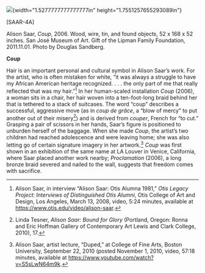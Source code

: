 ![](media/image1.png){width="1.5277777777777777in" height="1.7551257655293089in"}

\[SAAR-4A\]

Alison Saar, *Coup*, 2006. Wood, wire, tin, and found objects, 52 x 168 x 52 inches. San José Museum of Art. Gift of the Lipman Family Foundation, 2011.11.01. Photo by Douglas Sandberg.

**Coup**

Hair is an important personal and cultural symbol in Alison Saar’s work. For the artist, who is often mistaken for white, “it was always a struggle to have my African American heritage recognized. . . . the only part of me that really reflected that was my hair.”[^1] In her human-scaled installation *Coup* (2006), a woman sits in a chair, her hair woven into a ten-foot-long braid behind her that is tethered to a stack of suitcases. The word “coup” describes a successful, aggressive move (as in *coup de grâce*, a “blow of mercy” to put another out of their misery[^2]) and is derived from *couper*, French for “to cut.” Grasping a pair of scissors in her hands, Saar’s figure is positioned to unburden herself of the baggage. When she made *Coup*, the artist’s two children had reached adolescence and were leaving home; she was also letting go of certain signature imagery in her artwork.[^3] *Coup* was first shown in an exhibition of the same name at LA Louver in Venice, California, where Saar placed another work nearby; *Proclamation* (2006), a long bronze braid severed and nailed to the wall, suggests that freedom comes with sacrifice.

[^1]: Alison Saar, in interview “Alison Saar: Otis Alumna 1981,” *Otis Legacy Project: Interviews of Distinguished Otis Alumni*, Otis College of Art and Design, Los Angeles, March 13, 2008, video, 5:24 minutes, available at <https://www.otis.edu/video/alison-saar>.

[^2]: Linda Tesner, *Alison Saar: Bound for Glory* (Portland, Oregon: Ronna and Eric Hoffman Gallery of Contemporary Art Lewis and Clark College, 2010), 17.

[^3]: Alison Saar, artist lecture, “Duped,” at College of Fine Arts, Boston University, September 22, 2010 (posted November 1, 2010, video, 57:18 minutes, available at <https://www.youtube.com/watch?v=S5sLwN64m9k>.
